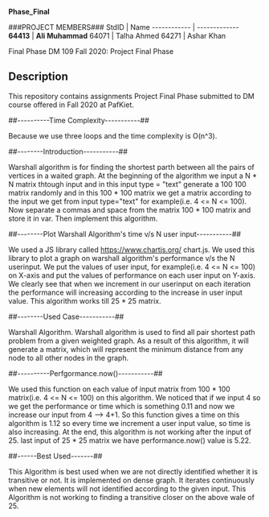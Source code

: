 **Phase_Final**

###PROJECT MEMBERS###
StdID | Name
------------ | -------------
**64413** | **Ali Muhammad**
64071 | Talha Ahmed
64271 | Ashar Khan


Final Phase DM 109 Fall 2020: Project Final Phase

## Description ##

This repository contains assignments Project Final Phase submitted to DM course offered in Fall 2020 at PafKiet.

##----------Time Complexity-----------##

Because we use three loops and the time complexity is O(n^3).

##--------Introduction-----------##

Warshall algorithm is for finding the shortest parth between all the pairs of vertices in a waited graph. At the beginning of the algorithm we input a N * N matrix thtough input and in this input type = "text" generate a 100 100 matrix randomly and in this 100 * 100 matrix we get a matrix according to the input we get from input type="text" for example(i.e. 4 <= N <= 100). Now separate a commas and space from the matrix 100 * 100 matrix and store it in var. Then implement this algorithm.

##--------Plot Warshall Algorithm's time v/s N user input-----------##

We used a JS library called https://www.chartjs.org/ chart.js. We used this library to plot a graph on warshall algorithm's performance v/s the N userinput. We put the values of user input, for example(i.e. 4 <= N <= 100) on X-axis and put the values of performance on each user input on Y-axis. We clearly see that when we increment in our userinput on each iteration the performance will increasing according to the increase in user input value. This algorithm works till 25 * 25 matrix.


##--------Used Case-----------##

Warshall Algorithm. Warshall algorithm is used to find all pair shortest path problem from a given weighted graph. As a result of this algorithm, it will generate a matrix, which will represent the minimum distance from any node to all other nodes in the graph.

##----------Perfgormance.now()-----------##

We used this function on each value of input matrix from 100 * 100 matrix(i.e. 4 <= N <= 100) on this algorithm. We noticed that if we input 4 so we get the performance or time which is something 0.11 and now we increase our input from 4 --> 4+1. So this function gives a time on this algorithm is 1.12 so every time we increment a user input value, so time is also increasing. At the end, this algorithm is not working after the input of 25. last input of 25 * 25 matrix we have performance.now() value is 5.22.

##------Best Used-------##

This Algorithm is best used when we are not directly identified whether it is transitive or not. It is implemented on dense graph. It iterates continuously when new elements will not identified according to the given input. This Algorithm is not working to finding a transitive closer on the above wale of 25.

